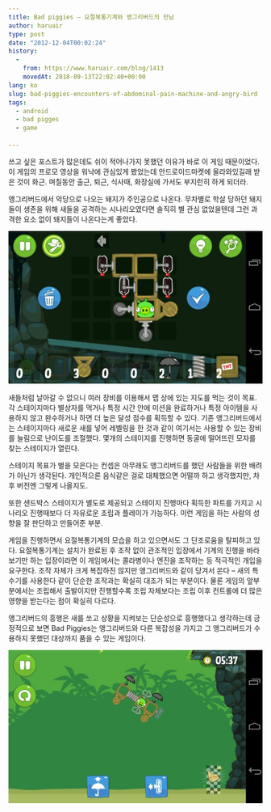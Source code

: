 ```yaml
---
title: Bad piggies – 요절복통기계와 앵그리버드의 만남
author: haruair
type: post
date: "2012-12-04T00:02:24"
history:
  - 
    from: https://www.haruair.com/blog/1413
    movedAt: 2018-09-13T22:02:40+00:00
lang: ko
slug: bad-piggies-encounters-of-abdominal-pain-machine-and-angry-bird
tags:
  - android
  - bad pigges
  - game

---
```

쓰고 싶은 포스트가 많은데도 쉬이 적어나가지 못했던 이유가 바로 이 게임 때문이었다. 이 게임의 프로모 영상을 워낙에 관심있게 봤었는데 안드로이드마켓에 올라와있길래 받은 것이 화근. 며칠동안 출근, 퇴근, 식사때, 화장실에 가서도 부지런히 하게 되더라.

앵그리버드에서 악당으로 나오는 돼지가 주인공으로 나온다. 무차별로 학살 당하던 돼지들이 생존을 위해 새들을 공격하는 시나리오였다면 솔직히 별 관심 없었을텐데 그런 과격한 요소 없이 돼지들이 나온다는게 좋았다.

![](wpid-Screenshot_2012-12-04-10-58-35.png)

새들처럼 날아갈 수 없으니 여러 장비를 이용해서 맵 상에 있는 지도를 먹는 것이 목표. 각 스테이지마다 별상자를 먹거나 특정 시간 안에 미션을 완료하거나 특정 아이템을 사용하지 않고 완수하거나 하면 더 높은 달성 점수를 획득할 수 있다. 기존 앵그리버드에서는 스테이지마다 새로운 새를 넣어 레벨링을 한 것과 같이 여기서는 사용할 수 있는 장비를 늘림으로 난이도를 조절했다. 몇개의 스테이지를 진행하면 동굴에 떨어뜨린 모자를 찾는 스테이지가 열린다.

스테이지 목표가 별을 모은다는 컨셉은 아무래도 앵그리버드를 했던 사람들을 위한 배려가 아닌가 생각된다. 개인적으론 음식같은 걸로 대체했으면 어떨까 하고 생각했지만, 차후 버전엔 그렇게 나올지도.

또한 샌드박스 스테이지가 별도로 제공되고 스테이지 진행마다 획득한 파트를 가지고 시나리오 진행때보다 더 자유로운 조립과 플레이가 가능하다. 이런 게임을 하는 사람의 성향을 잘 판단하고 만들어준 부분.

게임을 진행하면서 요절복통기계의 모습을 하고 있으면서도 그 단조로움을 탈피하고 있다. 요절복통기계는 설치가 완료된 후 조작 없이 관조적인 입장에서 기계의 진행을 바라보기만 하는 입장이라면 이 게임에서는 콜라병이나 엔진을 조작하는 등 적극적인 개입을 요구한다. 조작 자체가 크게 복잡하진 않지만 앵그리버드와 같이 당겨서 쏜다 &#8211; 새의 특수기를 사용한다 같이 단순한 조작과는 확실히 대조가 되는 부분이다. 물론 게임의 앞부분에서는 조립해서 출발이지만 진행할수록 조립 자체보다는 조립 이후 컨트롤에 더 많은 영향을 받는다는 점이 확실히 다르다. 

앵그리버드의 흥행은 새를 쏘고 상황을 지켜보는 단순성으로 흥행했다고 생각하는데 긍정적으로 보면 Bad Piggies는 앵그리버드와 다른 복잡성을 가지고 그 앵그리버드가 수용하지 못했던 대상까지 품을 수 있는 게임이다.

![](wpid-Screenshot_2012-12-04-10-59-34.png)
